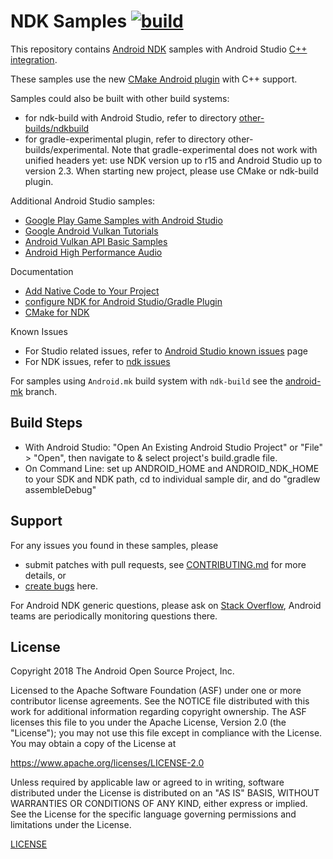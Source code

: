 NDK Samples [![build](https://github.com/android/ndk-samples/workflows/build/badge.svg)](https://github.com/android/ndk-samples/actions) 
===========

This repository contains [Android NDK][0] samples with Android Studio [C++ integration](https://www.youtube.com/watch?v=f7ihSQ44WO0&feature=youtu.be).

These samples use the new [CMake Android plugin](https://developer.android.com/studio/projects/add-native-code.html) with C++ support.

Samples could also be built with other build systems:
- for ndk-build with Android Studio, refer to directory [other-builds/ndkbuild](https://github.com/googlesamples/android-ndk/tree/master/other-builds/ndkbuild)
- for gradle-experimental plugin, refer to directory other-builds/experimental. Note that gradle-experimental does not work with unified headers yet: use NDK version up to r15 and Android Studio up to version 2.3. When starting new project, please use CMake or ndk-build plugin.

Additional Android Studio samples:    
- [Google Play Game Samples with Android Studio](https://github.com/playgameservices/cpp-android-basic-samples)
- [Google Android Vulkan Tutorials](https://github.com/googlesamples/android-vulkan-tutorials)
- [Android Vulkan API Basic Samples](https://github.com/googlesamples/vulkan-basic-samples)
- [Android High Performance Audio](https://github.com/googlesamples/android-audio-high-performance)	

Documentation
- [Add Native Code to Your Project](https://developer.android.com/studio/projects/add-native-code.html)
- [configure NDK for Android Studio/Gradle Plugin](https://github.com/android/ndk-samples/wiki/Configure-NDK-Path)
- [CMake for NDK](https://developer.android.com/ndk/guides/cmake.html)

Known Issues
- For Studio related issues, refer to [Android Studio known issues](http://tools.android.com/knownissues) page
- For NDK issues, refer to [ndk issues](https://github.com/android/ndk/issues)

For samples using `Android.mk` build system with `ndk-build` see the [android-mk](https://github.com/googlesamples/android-ndk/tree/android-mk) branch.

Build Steps
----------
- With Android Studio: "Open An Existing Android Studio Project" or "File" > "Open", then navigate to & select project's build.gradle file.
- On Command Line: set up ANDROID_HOME and ANDROID_NDK_HOME to your SDK and NDK path, cd to individual sample dir, and do "gradlew assembleDebug"

Support
-------

For any issues you found in these samples, please
- submit patches with pull requests, see [CONTRIBUTING.md](CONTRIBUTING.md) for more details, or
- [create bugs](https://github.com/googlesamples/android-ndk/issues/new) here.

For Android NDK generic questions, please ask on [Stack Overflow](https://stackoverflow.com/questions/tagged/android), Android teams are periodically monitoring questions there.


License
-------

Copyright 2018 The Android Open Source Project, Inc.

Licensed to the Apache Software Foundation (ASF) under one or more contributor
license agreements.  See the NOTICE file distributed with this work for
additional information regarding copyright ownership.  The ASF licenses this
file to you under the Apache License, Version 2.0 (the "License"); you may not
use this file except in compliance with the License.  You may obtain a copy of
the License at

https://www.apache.org/licenses/LICENSE-2.0

Unless required by applicable law or agreed to in writing, software
distributed under the License is distributed on an "AS IS" BASIS, WITHOUT
WARRANTIES OR CONDITIONS OF ANY KIND, either express or implied.  See the
License for the specific language governing permissions and limitations under
the License.

[LICENSE](LICENSE)

[0]: https://developer.android.com/ndk
